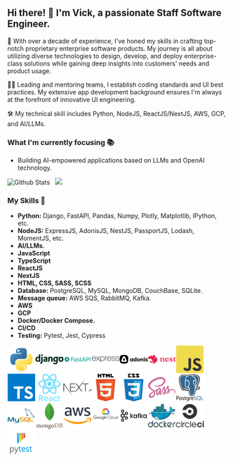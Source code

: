## Hi there! 👋 I'm Vick, a passionate Staff Software Engineer.

🚀 With over a decade of experience, I've honed my skills in crafting top-notch proprietary enterprise software products. My journey is all about utilizing diverse technologies to design, develop, and deploy enterprise-class solutions while gaining deep insights into customers' needs and product usage.

👨‍🏭 Leading and mentoring teams, I establish coding standards and UI best practices. My extensive app development background ensures I'm always at the forefront of innovative UI engineering.

🛠️ My technical skill includes Python, NodeJS, ReactJS/NextJS, AWS, GCP, and AI/LLMs.

### What I'm currently focusing 📚

- Building AI-empowered applications based on LLMs and OpenAI technology.

![Github Stats](https://github-readme-stats.vercel.app/api?username=VickCG&bg_color=30,e96443,904e95&title_color=fff&text_color=fff)
<a href="https://git.io/streak-stats"><img src="http://github-readme-streak-stats.herokuapp.com?user=VickCG&theme=highcontrast&hide_border=true" width="350" style="margin-left: 8px;"/></a>

### My Skills 📜

- **Python:** Django, FastAPI, Pandas, Numpy, Plotly, Matplotlib, IPython, etc.
- **NodeJS:** ExpressJS, AdonisJS, NestJS, PassportJS, Lodash, MomentJS, etc.
- **AI/LLMs.**
- **JavaScript**
- **TypeScript**
- **ReactJS**
- **NextJS**
- **HTML, CSS, SASS, SCSS**
- **Database:** PostgreSQL, MySQL, MongoDB, CouchBase, SQLite.
- **Message queue:** AWS SQS, RabbitMQ, Kafka.
- **AWS**
- **GCP**
- **Docker/Docker Compose.**
- **CI/CD**
- **Testing:** Pytest, Jest, Cypress


<img align="left" alt="Python" width="64px" src="https://github.com/devicons/devicon/blob/v2.15.1/icons/python/python-original.svg" />
<img align="left" alt="Django" width="64px" src="https://github.com/devicons/devicon/blob/v2.15.1/icons/django/django-plain-wordmark.svg"/>
<img align="left" alt="FastAPI" width="64px" src="https://github.com/devicons/devicon/blob/v2.15.1/icons/fastapi/fastapi-original-wordmark.svg"/>
<img align="left" alt="Express" width="64px" src="https://github.com/devicons/devicon/blob/v2.15.1/icons/express/express-original-wordmark.svg"/>
<img align="left" alt="Adonis" width="64px" src="https://github.com/devicons/devicon/blob/v2.15.1/icons/adonisjs/adonisjs-original-wordmark.svg"/>
<img align="left" alt="NestJS" width="64px" src="https://github.com/devicons/devicon/blob/v2.15.1/icons/nestjs/nestjs-plain-wordmark.svg"/>
<img align="left" alt="Javascript" width="64px" src="https://github.com/devicons/devicon/blob/v2.15.1/icons/javascript/javascript-original.svg"/>
<img align="left" alt="Typescript" width="64px" src="https://github.com/devicons/devicon/blob/v2.15.1/icons/typescript/typescript-original.svg"/>
<img align="left" alt="ReactJS" width="64px" src="https://github.com/devicons/devicon/blob/v2.15.1/icons/react/react-original-wordmark.svg"/>
<img align="left" alt="NextJS" width="64px" src="https://github.com/devicons/devicon/blob/v2.15.1/icons/nextjs/nextjs-original-wordmark.svg"/>
<img align="left" alt="HTML" width="64px" src="https://github.com/devicons/devicon/blob/v2.15.1/icons/html5/html5-original-wordmark.svg"/>
<img align="left" alt="CSS" width="64px" src="https://github.com/devicons/devicon/blob/v2.15.1/icons/css3/css3-original-wordmark.svg"/>
<img align="left" alt="SASS" width="64px" src="https://github.com/devicons/devicon/blob/v2.15.1/icons/sass/sass-original.svg"/>
<img align="left" alt="Postgres" width="64px" src="https://github.com/devicons/devicon/blob/v2.15.1/icons/postgresql/postgresql-original-wordmark.svg"/>
<img align="left" alt="MySQL" width="64px" src="https://github.com/devicons/devicon/blob/v2.15.1/icons/mysql/mysql-original-wordmark.svg"/>
<img align="left" alt="MongoDB" width="64px" src="https://github.com/devicons/devicon/blob/v2.15.1/icons/mongodb/mongodb-original-wordmark.svg"/>
<img align="left" alt="AWS" width="64px" src="https://github.com/devicons/devicon/blob/v2.15.1/icons/amazonwebservices/amazonwebservices-original-wordmark.svg"/>
<img align="left" alt="GCP" width="64px" src="https://github.com/devicons/devicon/blob/v2.15.1/icons/googlecloud/googlecloud-original-wordmark.svg"/>
<img align="left" alt="Kafka" width="64px" src="https://github.com/devicons/devicon/blob/v2.15.1/icons/apachekafka/apachekafka-original-wordmark.svg"/>
<img align="left" alt="Docker" width="64px" src="https://github.com/devicons/devicon/blob/v2.15.1/icons/docker/docker-original-wordmark.svg"/>
<img align="left" alt="CICD" width="64px" src="https://github.com/devicons/devicon/blob/v2.15.1/icons/circleci/circleci-plain-wordmark.svg"/>
<img align="left" alt="Pytest" width="64px" src="https://github.com/devicons/devicon/blob/v2.15.1/icons/pytest/pytest-original-wordmark.svg"/>
